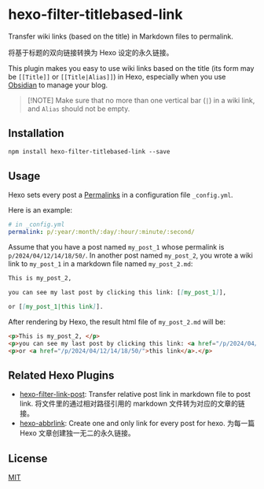 # hexo-filter-titlebased-link

Transfer wiki links (based on the title) in Markdown files to permalink.

将基于标题的双向链接转换为 Hexo 设定的永久链接。

This plugin makes you easy to use wiki links based on the title 
(its form may be `[[Title]]` or `[[Title|Alias]]`) in Hexo,
especially when you use [Obsidian](https://obsidian.md/) to manage your blog.

> [!NOTE] Make sure that no more than one vertical bar (`|`) in a wiki link, and `Alias` should not be empty.

## Installation

```markdown
npm install hexo-filter-titlebased-link --save
```

## Usage

Hexo sets every post a [Permalinks](https://hexo.io/docs/permalinks.html) in a configuration file `_config.yml`.

Here is an example:

```yaml
# in _config.yml
permalink: p/:year/:month/:day/:hour/:minute/:second/
```

Assume that you have a post named `my_post_1` whose permalink is `p/2024/04/12/14/18/50/`. 
In another post named `my_post_2`, you wrote a wiki link to `my_post_1` in a markdown file named `my_post_2.md`:

```markdown
This is my_post_2, 

you can see my last post by clicking this link: [[my_post_1]],

or [[my_post_1|this link]].
```

After rendering by Hexo, the result html file of `my_post_2.md` will be:

```html
<p>This is my_post_2, </p>
<p>you can see my last post by clicking this link: <a href="/p/2024/04/12/14/18/50/">my_post_1</a>,</p>
<p>or <a href="/p/2024/04/12/14/18/50/">this link</a>.</p>
```

## Related Hexo Plugins

- [hexo-filter-link-post](https://github.com/tcatche/hexo-filter-link-post): Transfer relative post link in markdown file to post link. 
将文件里的通过相对路径引用的 markdown 文件转为对应的文章的链接。
- [hexo-abbrlink](https://github.com/Rozbo/hexo-abbrlink): Create one and only link for every post for hexo. 
为每一篇 Hexo 文章创建独一无二的永久链接。

## License

[MIT](./LICENSE)
